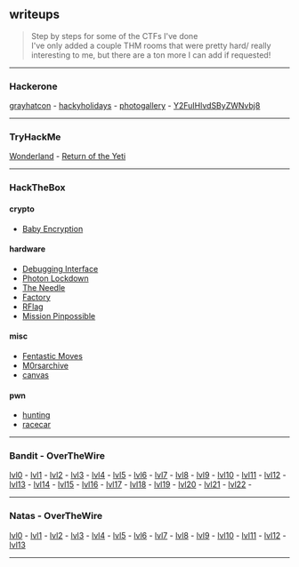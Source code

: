 ## writeups
> Step by steps for some of the CTFs I've done <br>
> I've only added a couple THM rooms that were pretty hard/ really interesting to me, but there are a ton more I can add if requested!

___
### Hackerone
[grayhatcon](/hackerone/grayhatcon.md)   -
[hackyholidays](/hackerone/hackyholidays.md)   -
[photogallery](/hackerone/photo_gallery.md)    -
[Y2FuIHlvdSByZWNvbj8](hackerone/Y2FuIHlvdSByZWNvbj8.md)
___
### TryHackMe
[Wonderland](/thm/wonderland.md)   -
[Return of the Yeti](/thm/returnoftheyeti.md)   
___
### HackTheBox
#### crypto
- [Baby Encryption](/hackthebox/crypto/BabyEncryption.md)
#### hardware
- [Debugging Interface](/hackthebox/hardware/Debugging_Interface.md)
- [Photon Lockdown](/hackthebox/hardware/Photon_Lockdown.md)
- [The Needle](/hackthebox/hardware/The_Needle.md)
- [Factory](/hackthebox/hardware/Factory.md)
- [RFlag](/hackthebox/hardware/RFlag.md)
- [Mission Pinpossible](/hackthebox/hardware/Mission_Pinpossible.md)
#### misc
- [Fentastic Moves](/hackthebox/misc/Fentastic_Moves.md)
- [M0rsarchive](/hackthebox/misc/M0rsarchive.md)
- [canvas](hackthebox/misc/canvas.md)
#### pwn
- [hunting](/hackthebox/pwn/hunting.md)
- [racecar](hackthebox/pwn/racecar.md)
___
### Bandit - OverTheWire
[lvl0](/bandit/lvl0.md)   -
[lvl1](/bandit/lvl1.md)   -
[lvl2](/bandit/lvl2.md)   -
[lvl3](/bandit/lvl3.md)   -
[lvl4](/bandit/lvl4.md)   -
[lvl5](/bandit/lvl5.md)   -
[lvl6](/bandit/lvl6.md)   -
[lvl7](/bandit/lvl7.md)   -
[lvl8](/bandit/lvl8.md)   -
[lvl9](/bandit/lvl9.md)   -
[lvl10](/bandit/lvl10.md)   -
[lvl11](/bandit/lvl11.md)   -
[lvl12](/bandit/lvl12.md)   -
[lvl13](/bandit/lvl13.md)   -
[lvl14](/bandit/lvl14.md)   -
[lvl15](/bandit/lvl15.md)   -
[lvl16](/bandit/lvl16.md)   -
[lvl17](/bandit/lvl17.md)   -
[lvl18](/bandit/lvl18.md)   -
[lvl19](/bandit/lvl19.md)   -
[lvl20](/bandit/lvl20.md)   -
[lvl21](/bandit/lvl21.md)   -
[lvl22](/bandit/lvl22.md)   -
___
### Natas - OverTheWire
[lvl0](/natas/lvl0.md)   -
[lvl1](/natas/lvl1.md)   -
[lvl2](/natas/lvl2.md)   -
[lvl3](/natas/lvl3.md)   -
[lvl4](/natas/lvl4.md)   -
[lvl5](/natas/lvl5.md)   -
[lvl6](/natas/lvl6.md)   -
[lvl7](/natas/lvl7.md)   -
[lvl8](/natas/lvl8.md)   -
[lvl9](/natas/lvl9.md)   -
[lvl10](/natas/lvl10.md)   -
[lvl11](/natas/lvl11.md)   -
[lvl12](/natas/lvl12.md)   -
[lvl13](/natas/lvl13.md)   
___
